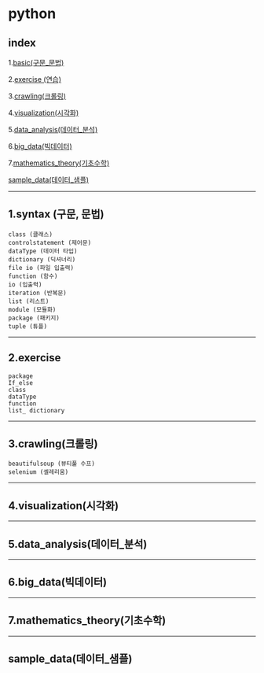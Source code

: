 # **python**
## index
  1.[basic(구문_문법)](1.basic(구문_문법))<br>
  
  2.[exercise (연습)](2.exercise)<br>
  
  3.[crawling(크롤링)](3.crawling(크롤링))<br>
  
  4.[visualization(시각화)](4.visualization(시각화))<br>
  
  5.[data_analysis(데이터_분석)](5.data_analysis(데이터_분석))<br>
  
  6.[big_data(빅데이터)](6.big_data(빅데이터))<br>
  
  7.[mathematics_theory(기초수학)](7.mathematics_theory(기초수학))<br>
  
  [sample_data(데이터_샘플)](sample_data(데이터_샘플))<br>

---
## 1.syntax (구문, 문법)

    class (클래스)
    controlstatement (제어문)
    dataType (데이터 타입)
    dictionary (딕셔너리)
    file io (파일 입출력)
    function (함수)
    io (입출력)
    iteration (반복문)
    list (리스트)
    module (모듈화)
    package (패키지)
    tuple (튜플)
---
## 2.exercise

    package
    If_else
    class
    dataType
    function
    list_ dictionary
---    
## 3.crawling(크롤링)

    beautifulsoup (뷰티풀 수프)
    selenium (셀레리움)
---    
## 4.visualization(시각화)
---    
## 5.data_analysis(데이터_분석)
---    
## 6.big_data(빅데이터)
---    
## 7.mathematics_theory(기초수학)
---    
## sample_data(데이터_샘플)
